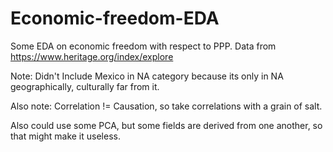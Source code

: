 # Economic-freedom-EDA

Some EDA on economic freedom with respect to PPP.
Data from https://www.heritage.org/index/explore

Note: Didn't Include Mexico in NA category because its only in NA geographically, culturally far from it. 

Also note: Correlation != Causation, so take correlations with a grain of salt.

Also could use some PCA, but some fields are derived from one another, so that might make it useless.


